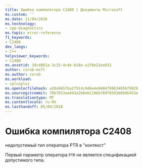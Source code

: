 ```yaml
---
title: Ошибка компилятора C2408 | Документы Microsoft
ms.custom: ''
ms.date: 11/04/2016
ms.technology:
- cpp-diagnostics
ms.topic: error-reference
f1_keywords:
- C2408
dev_langs:
- C++
helpviewer_keywords:
- C2408
ms.assetid: 3dc4881a-3c33-4c4e-b18e-a1f0e21ea931
author: corob-msft
ms.author: corob
ms.workload:
- cplusplus
ms.openlocfilehash: a20a965fba2f914c0d6e4e940479963485bf9926
ms.sourcegitcommit: 76b7653ae443a2b8eb1186b789f8503609d6453e
ms.translationtype: MT
ms.contentlocale: ru-RU
ms.lasthandoff: 05/04/2018
---
```

# <a name="compiler-error-c2408"></a>Ошибка компилятора C2408
недопустимый тип оператора PTR в "контекст"  
  
 Первый параметр оператора `PTR` не является спецификацией допустимого типа.